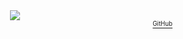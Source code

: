 <!-- <a href="##">
  <img align="center" src="https://dl-ghrs.vercel.app/api?username=delameter&show_icons=true&theme=transparent&text_color=656d76&include_all_commits=true&disable_animations=true&hide_border=true&hide_title=true&hide_rank=true" />
</a> -->
<div align="center">
   <a href="##">
  <img align="center" src="https://dl-ghrs.vercel.app/api/top-langs?username=delameter&langs_count=8&theme=transparent&title_color=0969da&exclude_repo=skeleton-symfony4,skeleton-python3&hide=html&layout=compact&hide_border=true&hide_title=false&card_width=400&disable_animations=true&text_color=656d76&size_weight=.5&count_weight=.5" />
</a> 
</div>
<div align="right">
<a href="https://github.com/dl-forks/github-readme-stats">
  <sup><sub>GitHub</sub></sup>
</a>
</div>
